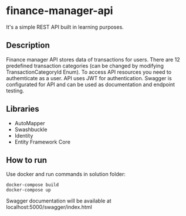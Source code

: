 # finance-manager-api

It's a simple REST API built in learning purposes.

## Description

Finance manager API stores data of transactions for users.
There are 12 predefined transaction categories (can be changed by modifying TransactionCategoryId Enum).
To access API resources you need to authemticate as a user. API uses JWT for authentication.
Swagger is configurated for API and can be used as documentation and endpoint testing.

## Libraries

* AutoMapper
* Swashbuckle
* Identity
* Entity Framework Core

## How to run

Use docker and run commands in solution folder:
```
docker-compose build
docker-compose up
```
Swagger documentation will be available at
localhost:5000/swagger/index.html
